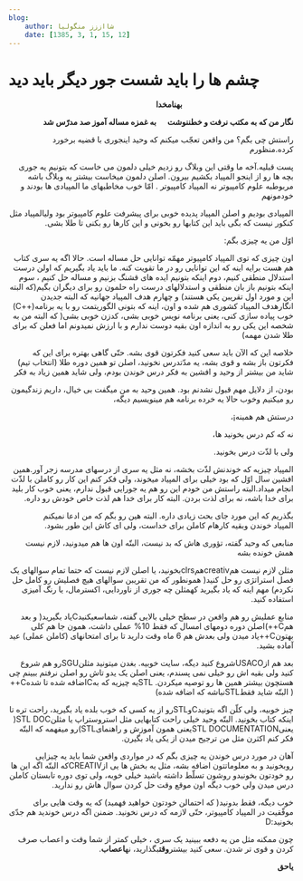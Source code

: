 ```yaml
---
blog:
    author: شااززز منگولیا
    date: [1385, 3, 1, 15, 12]
---
```

# چشم ها را باید شست     جور دیگر  باید دید

<div class="cnt">
<p class="MsoNormal" dir="rtl">                                                  <strong>به</strong><strong>نام</strong><strong>خدا</strong><p></p></p>
<p class="MsoNormal" dir="rtl"><strong>نگار من که به مکتب نرفت و خطننوشت      به غمزه مساله آموز صد مدرّس شد<p></p></strong></p>
<p class="MsoNormal" dir="rtl">راستش چی بگم؟ من واقعن تعجّب میکنم که وحید اینجوری با قضیه برخورد کرده.منظورم<p></p></p>
<p class="MsoNormal" dir="rtl">پست قبلیه.آخه ما وقتی این وبلاگ رو زدیم خیلی دلمون می خاست که بتونیم یه جوری بچه ها رو از اینجو المپیاد بکشیم بیرون. اصلن دلمون میخاست بیشتر یه وبلاگ باشه مربوطبه علوم کامپیوتر نه المپیاد کامپیوتر . امّا خوب مخاطبهای ما المپیادی ها بودند و خودمونهم<p></p></p>
<p class="MsoNormal" dir="rtl">المپیادی بودیم و اصلن المپیاد پدیده خوبی برای پیشرفت علوم کامپیوتر بود ولیالمپیاد مثل کنکور نیست که بگی باید این کتابها رو بخونی و این کارها رو بکنی تا طلا بشی.<p></p></p>
<p class="MsoNormal" dir="rtl">اوّل من یه چیزی بگم:<p></p></p>
<p class="MsoNormal" dir="rtl">اون چیزی که توی المپیاد کامپیوتر مهمّه توانایی حل مساله است. حالا اگه یه سری کتاب هم هست برایه اینه که این توانایی رو در ما تقویت کنه. ما باید یاد بگیریم که اولن درست استدلال منطقی کنیم، دوم اینکه بتونیم ایده های قشنگ بزنیم و مساله حل کنیم ، سوم اینکه بتونیم باز بان منطقی و استدلالهای درست راه حلمون رو برای دیگران بگیم(که البته این و مورد اول تقریبن یکی هستند) و چهارم هدف المپیاد جهانیه که البته جدیدن انگارهدف المپیاد کشوری هم شده و اون، اینه که بتونی الگوریتمت رو با یه برنامه(++C) خوب پیاده سازی کنی، یعنی برنامه نویس خوبی بشی، کدزن خوبی بشی( که البته من به شخصه این یکی رو به اندازه اون بقیه دوست ندارم و با ارزش نمیدونم اما فعلن که برای طلا شدن مهمه)<p></p></p>
<p class="MsoNormal" dir="rtl">خلاصه این که الآن باید سعی کنید فکرتون قوی بشه. حتّی گاهی بهتره برای این که فکرتون باز بشه و قوی بشه، یه مدّتدرس نخونید، اصلن تو همین دوره طلا (انتخاب تیم) شاید من بیشتر از وحید و افشین به فکر درس خوندن بودم، ولی شاید همین زیاد به فکر<p></p></p>
<p class="MsoNormal" dir="rtl">بودن، از دلایل مهم قبول نشدنم بود. همین وحید به من میگفت بی خیال، داریم زندگیمون رو میکنیم وخوب حالا یه خرده برنامه هم مینویسیم دیگه،<p></p></p>
<p class="MsoNormal" dir="rtl">درستش هم همینه¡،<p></p></p>
<p class="MsoNormal" dir="rtl">نه که کم درس بخونید ها،<p></p></p>
<p class="MsoNormal" dir="rtl">ولی با لذّت درس بخونید.<p></p></p>
<p class="MsoNormal" dir="rtl">المپیاد چیزیه که خوندنش لذّت بخشه، نه مثل یه سری از درسهای مدرسه زجر آور.همین افشین سال اوّل که بود خیلی برای المپیاد میخوند، ولی فکر کنم این کار رو کاملن با لذّت انجام میداد.البته راستش من خودم این رو هم یه جورایی قبول ندارم، یعنی خوب کار بلید برای خدا باشه، نه برای لذت بردن. البته کار برای خدا هم لذت خاص خودش رو داره.<p></p></p>
<p class="MsoNormal" dir="rtl">بگذریم که این مورد جای بحث زیادی داره. البته هین رو بگم که من ادعا نمیکنم المپیاد خوندن وبقیه کارهام کاملن برای خداست، ولی ای کاش این طور بشود.<p></p></p>
<p class="MsoNormal" dir="rtl">منابعی که وحید گفته، تؤوری هاش که بد نیست، البتّه اون ها هم میدونید، لازم نیست همش خونده بشه<p></p></p>
<p class="MsoNormal" dir="rtl">مثلن لازم نیست همcreativهمclrsبخونید، یا اصلن لازم نیست که حتما تمام سوالهای یک فصل استراتژی رو حل کنید( همونطور که من تقریبن سوالهای هیچ فصلیش رو کامل حل نکردم) مهم اینه که یاد بگیرید کهمثلن چه جوری از ناوردایی، اکسترمال، یا رنگ آمیزی استفاده کنید.<p></p></p>
<p class="MsoNormal" dir="rtl">منابع عملیش رو هم واقعن در سطح خیلی بالایی گفته، شماسعیکنیدCیاد بگیرید( و بعد همC++)اصلن دوره دومهای امسال که فقط 10% عملی داشت، همون جا هم کلی بهتونC++یاد میدن ولی بعدش هم 6 ماه وقت دارید تا برای امتحانهای (کاملن عملی) عید آماده بشید.<p></p></p>
<p class="MsoNormal" dir="rtl">بعد هم ازUSACOشروع کنید دیگه، سایت خوبیه. بغدن میتونید مثلنSGUرو هم شروع کنید ولی بقیه اش رو خیلی نمی پسندم، یعنی اصلن یک یدو تاش رو اصلن نرفتم ببینم چی هستچون بیشتر همین ها رو توصیه میکردن. STLیه چیزیه که بهCاضافه شده تا شدهC++( البتّه شاید فقطSTLنباشه که اضافه شده)<p></p></p>
<p class="MsoNormal" dir="rtl">چیز خوبیه، ولی کلّن اگه بتونیدCوSTLرو از یه کسی که خوب بلده یاد بگیرید، راحت تره تا اینکه کتاب بخونید. البتّه وحید خیلی راحت کتابهایی مثل استروستراپ یا مثلنSTL DOC( یعنیSTL DOCUMENTATIONیعنی همون آموزش و راهنمایSTL)رو میفهمه که البتّه فکر کنم اکثرن مثل من ترجیح میدن از یکی یاد بگیرن.<p></p></p>
<p class="MsoNormal" dir="rtl"></p>
<p class="MsoNormal" dir="rtl">آهان در مورد درس خوندن یه چیزی بگم که در مواردی واقعن شما باید یه چیزایی روبخونید و به معلوماتتون اضافه بشه، مثل یه بخش ها یی ازCREATIVکه البتّه اگه این ها رو خودتون بخونیدو روشون تسلّط داشته باشید خیلی خوبه، ولی توی دوره تابستان کاملن درس میدن ولی خوب دیگه اون موقع وقت حل کردن سوال هاش رو ندارید.<p></p></p>
<p class="MsoNormal" dir="rtl">خوب دیگه، فقط بدونید( که احتمالن خودتون خواهید فهمید) که یه وقت هایی برای موفّقیت در المپیاد کامپیوتر، حتّی لازمه که درس نخونید. ضمنن اگه درس خوندید هم جدّی بخونید:D<p></p></p>
<p class="MsoNormal" dir="rtl">چون ممکنه مثل من یه دفعه ببینید یک سری ، خیلی کمتر از شما وقت و اعصاب صرف کردن و قوی تر شدن. سعی کنید بیشتر<strong>وقت</strong>بگذارید، نه<strong>اعصاب</strong>.<p></p></p>
<p class="MsoNormal" dir="rtl"><strong>یا</strong><strong>حق</strong><p></p></p>
<p class="MsoNormal" dir="rtl"></p>
<p class="MsoNormal" dir="rtl"></p>
<p class="MsoNormal" dir="rtl"></p>
<p class="MsoNormal" dir="rtl"><p></p> </p>
</div>
